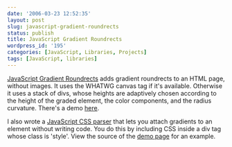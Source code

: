 ```yaml
---
date: '2006-03-23 12:52:35'
layout: post
slug: javascript-gradient-roundrects
status: publish
title: JavaScript Gradient Roundrects
wordpress_id: '195'
categories: [JavaScript, Libraries, Projects]
tags: [JavaScript, libraries]
---
```


[JavaScript Gradient Roundrects](/sources/javascript/docs/gradients) adds gradient roundrects to an HTML page, without images.  It uses the WHATWG canvas tag if it's available.  Otherwise it uses a stack of divs, whose heights are adaptively chosen according to the height of the graded element, the color components, and the radius curvature.  There's a demo [here](/sources/javascript/demos/gradients.html).

I also wrote a [JavaScript CSS parser](/sources/javascript/docs/divstyle) that lets you attach gradients to an element without writing code.  You do this by including CSS inside a div tag whose class is 'style'.  View the source of the [demo page](/sources/javascript/demos/gradients.html) for an example.
